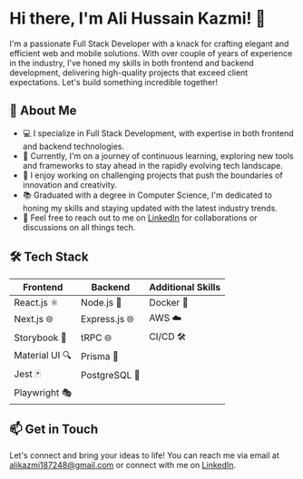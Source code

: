 <!-- Header -->

# Hi there, I'm Ali Hussain Kazmi! 👋

I'm a passionate Full Stack Developer with a knack for crafting elegant and efficient web and mobile solutions. With over couple of years of experience in the industry, I've honed my skills in both frontend and backend development, delivering high-quality projects that exceed client expectations. Let's build something incredible together!

## 🚀 About Me

- 💻 I specialize in Full Stack Development, with expertise in both frontend and backend technologies.
- 🌱 Currently, I'm on a journey of continuous learning, exploring new tools and frameworks to stay ahead in the rapidly evolving tech landscape.
- 🔭 I enjoy working on challenging projects that push the boundaries of innovation and creativity.
- 📚 Graduated with a degree in Computer Science, I'm dedicated to honing my skills and staying updated with the latest industry trends.
- 💬 Feel free to reach out to me on [LinkedIn](https://www.linkedin.com/in/ali-hussain-kazmi-a62411227/) for collaborations or discussions on all things tech.

## 🛠️ Tech Stack

| Frontend             | Backend             | Additional Skills  |
|----------------------|---------------------|---------------------|
| React.js ⚛️          | Node.js 🚀          | Docker 🐳           |
| Next.js 🌐           | Express.js 🌐       | AWS ☁️             |
| Storybook 📖        | tRPC 🌐            | CI/CD 🛠️          |
| Material UI 🔍      | Prisma 🎨         |                     |
| Jest 🃏               | PostgreSQL 🐘      |                     |
| Playwright 🎭        |                     |                     |

## 📫 Get in Touch

Let's connect and bring your ideas to life! You can reach me via email at alikazmi187248@gmail.com or connect with me on [LinkedIn](https://www.linkedin.com/in/ali-hussain-kazmi-a62411227/).

